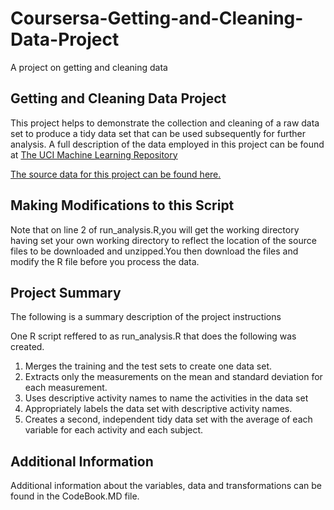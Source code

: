 # Coursersa-Getting-and-Cleaning-Data-Project
A project on getting and cleaning data
## Getting and Cleaning Data Project 
This project helps to demonstrate the collection and cleaning of a raw data set to produce a tidy data set that can be used subsequently for further analysis. A full description of the data employed in this project can be found at [The UCI Machine Learning Repository](http://archive.ics.uci.edu/ml/datasets/Human+Activity+Recognition+Using+Smartphones)

[The source data for this project can be found here.](https://d396qusza40orc.cloudfront.net/getdata%2Fprojectfiles%2FUCI%20HAR%20Dataset.zip)

## Making Modifications to this Script
Note that on line 2 of run_analysis.R,you will get the working directory having set  your own working directory to reflect the location of the source files to be downloaded and unzipped.You then download the files and modify the R file before you process the data.


## Project Summary
The following is a summary description of the project instructions

One R script reffered to as run_analysis.R that does the following was created. 
1. Merges the training and the test sets to create one data set.
2. Extracts only the measurements on the mean and standard deviation for each measurement. 
3. Uses descriptive activity names to name the activities in the data set
4. Appropriately labels the data set with descriptive activity names. 
5. Creates a second, independent tidy data set with the average of each variable for each activity and each subject. 

## Additional Information
Additional information about the variables, data and transformations  can be found in the CodeBook.MD file.
